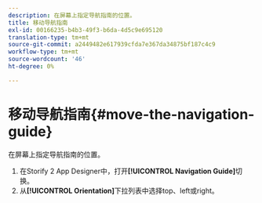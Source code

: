 ```yaml
---
description: 在屏幕上指定导航指南的位置。
title: 移动导航指南
exl-id: 00166235-b4b3-49f3-b6da-4d5c9e695120
translation-type: tm+mt
source-git-commit: a2449482e617939cfda7e367da34875bf187c4c9
workflow-type: tm+mt
source-wordcount: '46'
ht-degree: 0%

---
```


# 移动导航指南{#move-the-navigation-guide}

在屏幕上指定导航指南的位置。

1. 在Storify 2 App Designer中，打开&#x200B;**[!UICONTROL Navigation Guide]**&#x200B;切换。
1. 从&#x200B;**[!UICONTROL Orientation]**&#x200B;下拉列表中选择top、left或right。
